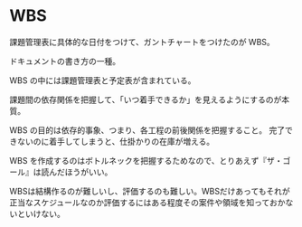 # WBS

課題管理表に具体的な日付をつけて、ガントチャートをつけたのが WBS。

ドキュメントの書き方の一種。

WBS の中には課題管理表と予定表が含まれている。

課題間の依存関係を把握して、「いつ着手できるか」を見えるようにするのが本質。

WBS の目的は依存的事象、つまり、各工程の前後関係を把握すること。
完了できないのに着手してしまうと、仕掛かりの在庫が増える。

WBS を作成するのはボトルネックを把握するためなので、とりあえず『ザ・ゴール』は読んだほうがいい。

WBSは結構作るのが難しいし、評価するのも難しい。WBSだけあってもそれが正当なスケジュールなのか評価するにはある程度その案件や領域を知っておかないといけない。
